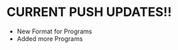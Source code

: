 # CURRENT PUSH UPDATES!!
<ul>
  <li>New Format for Programs</li>
  <li>Added more Programs</li>
</ul>
